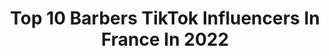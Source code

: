 ---
title: Top 10 Barbers TikTok Influencers In France In 2022
description: >-
  Find top barbers TikTok influencers in France in 2022. Most popular hashtags: #barber #pourtoi #confinement #coiffeur.
platform: TikTok
hits: 25
text_top: Analyze the best TikTok profiles on inBeat.
text_bottom: inBeat holds 25 TikTok influencers like this in France for you to connect with.
profiles:
  - username: "jordan_0fficiel"
    fullname: >-
      Jordan.F
    bio: >-
      Barber💈✂️,Travel, mode, frenchmodel, humour, sport
    location: "France"
    followers: 19900
    engagement: 539
    commentsToLikes: 0.012925
    id: ckb99igydtra70j23v2q37c7a
    verified: false
    hashtags: "#nutrition, #barbershop, #barber, #sport"
  - username: "hairtist_paris"
    fullname: >-
      Hairtist_paris
    bio: >-
      Venez sur Insta: 📸 hairtist_paris C’est cool aussi là-bas!
    location: "France"
    followers: 339500
    engagement: 1525
    commentsToLikes: 0.009865
    id: ck81s0q56p6c10j78evtm8nwn
    verified: false
    hashtags: "#barberlife, #coiffure, #transformation, #pourtoi"
  - username: "mieldur"
    fullname: >-
      Mich Mich
    bio: >-
      Snap: Cesarkoba91 insta: sitchev_ronaldo Peace✌️and lové 💵.
    location: "France"
    followers: 3467
    engagement: 371
    commentsToLikes: 0.060725
    id: ckavdm3sfln8a0j23h42o35im
    verified: false
    hashtags: "#animaux, #barber, #car, #michelobama"
  - username: "ali_.chance"
    fullname: >-
      ALI
    bio: >-
      ⚡ hair styliste based in Paris 💇‍♀️💇‍♂️ 🤘🏻100🤔
    location: "France"
    followers: 75500
    engagement: 462
    commentsToLikes: 0.021277
    id: ckavl10fju6k90j23ijrtu2vb
    verified: false
    hashtags: "#foyou, #barbershop, #indiana, #iran"
  - username: "leonsbarber"
    fullname: >-
      leonsbarber
    bio: >-
      ⬇️ Découvrez Mon Univers ! ⬇️
    location: "France"
    followers: 3002
    engagement: 928
    commentsToLikes: 0.007030
    id: ck9ackytntb7a0j78bzf1t3u7
    verified: false
    hashtags: "#like, #paris, #drole, #learndance"
  - username: "nictokh"
    fullname: >-
      Nicolas Henry
    bio: >-
      Instagram @nicolas_alexandrehenry ✂️💈 YouTube AlexandreHenryHair
    location: "France"
    followers: 2333
    engagement: 620
    commentsToLikes: 0.033407
    id: ckahwd736q9wl0i78ml3tvklt
    verified: false
    hashtags: "#mdr, #humor, #coiffure, #jpp"
  - username: "breeder.of.the.beard"
    fullname: >-
      Breeder.Of.The.Beard
    bio: >-
      Get 15%OFF on BEARD STRUGGLE products Use code NEMAN10 ✔️ Check the link ⬇️ 🧔
    location: "France"
    followers: 2337
    engagement: 122
    commentsToLikes: 0.009295
    id: ck9uy5zuf2zg60j78a39g2gjv
    verified: false
    hashtags: "#beardo, #beardlook, #beard, #beardlife"
  - username: "jeremy_leracnab"
    fullname: >-
      L'enfant sauvage😈
    bio: >-
      insta : jeremy_leracnab ☝️
    location: "France"
    followers: 8463
    engagement: 1672
    commentsToLikes: 0.171200
    id: ckblnrl65fpb20j2379vbvqlk
    verified: false
    hashtags: "#pourtoi, #covid, #montage, #humour"
  - username: "jsuisconfine"
    fullname: >-
      Jesuisconfine
    bio: >-
      Confiné tu connais
    location: "France"
    followers: 286400
    engagement: 1662
    commentsToLikes: 0.012076
    id: ck9v909ndbvr60j78jtmuubhx
    verified: false
    hashtags: "#pasdrole, #challenge, #troll, #jtm"
  - username: "ahmedsyllaaa"
    fullname: >-
      Ahmed Sylla
    bio: >-
      Nouveau sur Tiktok... Bienvenue 🙂
    location: "France"
    followers: 335800
    engagement: 1305
    commentsToLikes: 0.016469
    id: cka0phuoh8bl50i78llkzrx5p
    verified: false
    hashtags: "#netflix, #elprofesor, #casadepapel, #casadeahmed"
---
